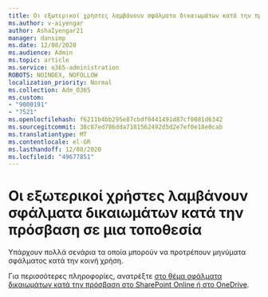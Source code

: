 ```yaml
---
title: Οι εξωτερικοί χρήστες λαμβάνουν σφάλματα δικαιωμάτων κατά την πρόσβαση σε μια τοποθεσία
ms.author: v-aiyengar
author: AshaIyengar21
manager: dansimp
ms.date: 12/08/2020
ms.audience: Admin
ms.topic: article
ms.service: o365-administration
ROBOTS: NOINDEX, NOFOLLOW
localization_priority: Normal
ms.collection: Adm_O365
ms.custom:
- "9000191"
- "7521"
ms.openlocfilehash: f6211b4bb295e87cbdf0441491d87cf0081d6342
ms.sourcegitcommit: 38c87ed786dda7181562492d5d2e7ef0e18e0cab
ms.translationtype: MT
ms.contentlocale: el-GR
ms.lasthandoff: 12/08/2020
ms.locfileid: "49677851"
---
```

# <a name="external-users-receive-permission-errors-when-accessing-a-site"></a>Οι εξωτερικοί χρήστες λαμβάνουν σφάλματα δικαιωμάτων κατά την πρόσβαση σε μια τοποθεσία

Υπάρχουν πολλά σενάρια τα οποία μπορούν να προτρέπουν μηνύματα σφάλματος κατά την κοινή χρήση. 

Για περισσότερες πληροφορίες, ανατρέξτε [στο θέμα σφάλματα δικαιωμάτων κατά την πρόσβαση στο SharePoint Online ή στο OneDrive](https://docs.microsoft.com/sharepoint/troubleshoot/administration/access-denied-or-need-permission-error-sharepoint-online-or-onedrive-for-business).